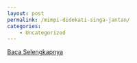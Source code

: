 ```yaml
---
layout: post
permalink: /mimpi-didekati-singa-jantan/
categories:
    - Uncategorized
---
```


[Baca Selengkapnya](/08)